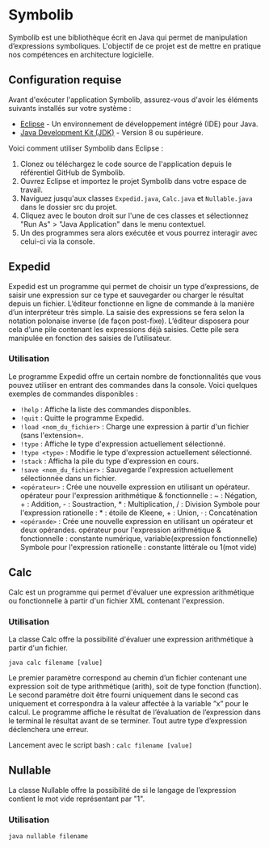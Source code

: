 # Symbolib

Symbolib est une bibliothèque écrit en Java qui permet de manipulation d’expressions symboliques.
L'objectif de ce projet est de mettre en pratique nos compétences en architecture logicielle.

## Configuration requise

Avant d'exécuter l'application Symbolib, assurez-vous d'avoir les éléments suivants installés sur votre système :

- [Eclipse](https://www.eclipse.org/) - Un environnement de développement intégré (IDE) pour Java.
- [Java Development Kit (JDK)](https://www.oracle.com/java/technologies/javase-jdk8-downloads.html) - Version 8 ou supérieure.

Voici comment utiliser Symbolib dans Eclipse :

1. Clonez ou téléchargez le code source de l'application depuis le référentiel GitHub de Symbolib.
2. Ouvrez Eclipse et importez le projet Symbolib dans votre espace de travail.
3. Naviguez jusqu'aux classes `Expedid.java`, `Calc.java` et `Nullable.java` dans le dossier src du projet.
4. Cliquez avec le bouton droit sur l'une de ces classes et sélectionnez "Run As" > "Java Application" dans le menu contextuel.
5. Un des programmes sera alors exécutée et vous pourrez interagir avec celui-ci via la console.

## Expedid
Expedid est un programme qui permet de choisir un type d’expressions, de saisir une expression sur ce type et sauvegarder ou charger le résultat depuis un fichier. 
L’éditeur fonctionne en ligne de commande à la manière d’un interpréteur très simple. La saisie des expressions se fera selon la notation polonaise inverse (de façon post-fixe). 
L’éditeur disposera pour cela d’une pile contenant les expressions déjà saisies. Cette pile sera manipulée en fonction des saisies de l’utilisateur.

### Utilisation

Le programme Expedid offre un certain nombre de fonctionnalités que vous pouvez utiliser en entrant des commandes dans la console. Voici quelques exemples de commandes disponibles :

- `!help` : Affiche la liste des commandes disponibles.
- `!quit` : Quitte le programme Expedid.
- `!load <nom_du_fichier>` : Charge une expression à partir d'un fichier (sans l'extension=.
- `!type` : Affiche le type d'expression actuellement sélectionné.
- `!type <type>` : Modifie le type d'expression actuellement sélectionné.
- `!stack` : Afficha la pile du type d'expression en cours.
- `!save <nom_du_fichier>` : Sauvegarde l'expression actuellement sélectionnée dans un fichier.
- `<opérateur>` : Crée une nouvelle expression en utilisant un opérateur.
opérateur pour l'expression arithmétique & fonctionnelle :  ~ : Négation, + : Addition,  - : Soustraction, * : Multiplication, / : Division
Symbole pour l'expression rationelle : * : étoile de Kleene, + : Union, · : Concaténation
- `<opérande>` : Crée une nouvelle expression en utilisant un opérateur et deux opérandes.
opérateur pour l'expression arithmétique & fonctionnelle : constante numérique, variable(expression fonctionnelle)
Symbole pour l'expression rationelle : constante littérale ou 1(mot vide)

## Calc

 Calc est un programme qui permet d'évaluer une expression arithmétique ou fonctionnelle à partir d'un fichier XML contenant l'expression.

### Utilisation

La classe Calc offre la possibilité d'évaluer une expression arithmétique à partir d'un fichier. 

```java calc filename [value]```

Le premier paramètre correspond au chemin d’un fichier contenant une expression soit de type arithmétique
(arith), soit de type fonction (function). 
Le second paramètre doit être fourni uniquement dans le second cas uniquement et correspondra à la valeur affectée à la variable ”x” pour le calcul. 
Le programme affiche le résultat de l’évaluation de l’expression dans le terminal le résultat avant de se terminer. 
Tout autre type d’expression déclenchera une erreur.

Lancement avec le script bash : 
```calc filename [value]```

## Nullable

La classe Nullable offre la possibilité de si le langage de l’expression contient le mot vide représentant par "1".

### Utilisation

```java nullable filename```

